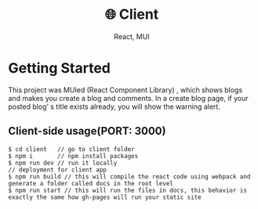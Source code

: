 <h1 align="center">
🌐 Client
</h1>
<p align="center">
React, MUI
</p>

# Getting Started

This project was MUIed (React Component Library) , which shows blogs and makes you create a blog and comments.	In a create blog page, if your posted blog’ s title exists already, you will show the warning alert. 

## Client-side usage(PORT: 3000)
```terminal
$ cd client   // go to client folder
$ npm i       // npm install packages
$ npm run dev // run it locally
// deployment for client app
$ npm run build // this will compile the react code using webpack and generate a folder called docs in the root level
$ npm run start // this will run the files in docs, this behavior is exactly the same how gh-pages will run your static site
```